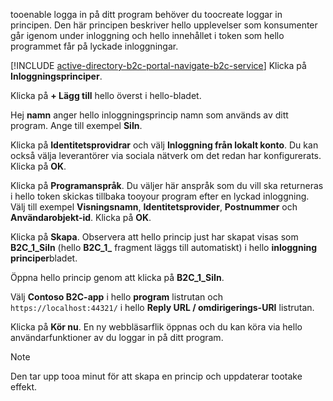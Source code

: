 tooenable logga in på ditt program behöver du toocreate loggar in principen. Den här principen beskriver hello upplevelser som konsumenter går igenom under inloggning och hello innehållet i token som hello programmet får på lyckade inloggningar.

[!INCLUDE [active-directory-b2c-portal-navigate-b2c-service](active-directory-b2c-portal-navigate-b2c-service.md)] Klicka på **Inloggningsprinciper**.

Klicka på **+ Lägg till** hello överst i hello-bladet.

Hej **namn** anger hello inloggningsprincip namn som används av ditt program. Ange till exempel **SiIn**.

Klicka på **Identitetsprovidrar** och välj **Inloggning från lokalt konto**. Du kan också välja leverantörer via sociala nätverk om det redan har konfigurerats. Klicka på **OK**.

Klicka på **Programanspråk**. Du väljer här anspråk som du vill ska returneras i hello token skickas tillbaka tooyour program efter en lyckad inloggning. Välj till exempel **Visningsnamn**, **Identitetsprovider**, **Postnummer** och **Användarobjekt-id**. Klicka på **OK**.

Klicka på **Skapa**. Observera att hello princip just har skapat visas som **B2C_1_SiIn** (hello **B2C\_1\_**  fragment läggs till automatiskt) i hello **inloggning principer**bladet.

Öppna hello princip genom att klicka på **B2C_1_SiIn**.

Välj **Contoso B2C-app** i hello **program** listrutan och `https://localhost:44321/` i hello **Reply URL / omdirigerings-URI** listrutan.

Klicka på **Kör nu**. En ny webbläsarflik öppnas och du kan köra via hello användarfunktioner av du loggar in på ditt program.

> [!NOTE]
> Den tar upp tooa minut för att skapa en princip och uppdaterar tootake effekt.
>